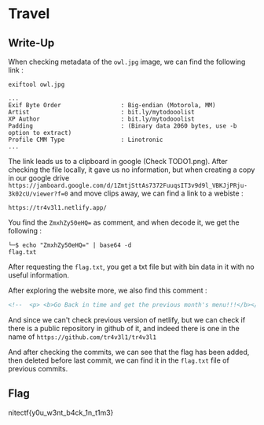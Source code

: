 # Travel

## Write-Up

When checking metadata of the `owl.jpg` image, we can find the following link :

```
exiftool owl.jpg
```

```
...
Exif Byte Order                 : Big-endian (Motorola, MM)
Artist                          : bit.ly/mytodooolist
XP Author                       : bit.ly/mytodooolist
Padding                         : (Binary data 2060 bytes, use -b option to extract)
Profile CMM Type                : Linotronic
...
```

The link leads us to a clipboard in google (Check TODO1.png). After checking the file locally, it gave us no information, but when creating a copy in our google drive `https://jamboard.google.com/d/1ZmtjSttAs7372FuuqsIT3v9d9l_VBKJjPRju-3k02cU/viewer?f=0` and move clips away, we can find a link to a webiste : 

```
https://tr4v3l1.netlify.app/
```

You find the `ZmxhZy50eHQ=` as comment, and when decode it, we get the following : 

```
└─$ echo "ZmxhZy50eHQ=" | base64 -d
flag.txt   
```

After requesting the `flag.txt`, you get a txt file but with bin data in it with no useful information.

After exploring the website more, we also find this comment : 


```html
<!--  <p> <b>Go Back in time and get the previous month's menu!!!</b></p>  -->
```

And since we can't check previous version of netlify, but we can check if there is a public repository in github of it, and indeed there is one in the name of `https://github.com/tr4v3l1/tr4v3l1`

And after checking the commits, we can see that the flag has been added, then deleted before last commit, we can find it in the `flag.txt` file of previous commits.


## Flag

nitectf{y0u_w3nt_b4ck_1n_t1m3}
